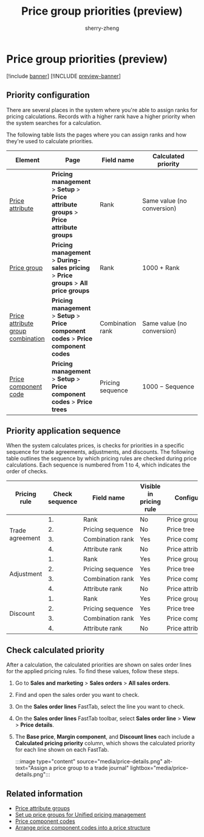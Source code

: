 ﻿---
title: Price group priorities (preview)
description: Learn how to price group priorities work and how to use them.
author: sherry-zheng
ms.author: chuzheng
ms.reviewer: kamaybac
ms.search.form: XXXX
ms.topic: how-to
ms.date: 10/25/2024
ms.custom: 
  - bap-template
---

# Price group priorities (preview)

[!include [banner](../includes/banner.md)]
[!INCLUDE [preview-banner](~/../shared-content/shared/preview-includes/preview-banner.md)]

<!-- KFM: Preview until further notice -->

<!-- KFM: Intro is needed for this topic. -->

## Priority configuration

There are several places in the system where you're able to assign ranks for pricing calculations. Records with a higher rank have a higher priority when the system searches for a calculation. <!-- KFM: Maybe we could clarify this a bit more. -->

The following table lists the pages where you can assign ranks and how they're used to calculate priorities.

| Element | Page | Field name | Calculated priority |
|--|--|--|--|
| [Price attribute](upm-price-attribute-groups.md#price-attribute-ranks) | **Pricing management** \> **Setup** \> **Price attribute groups** \> **Price attribute groups** | Rank | Same value (no conversion) |
| [Price group](upm-price-groups-set-up.md) | **Pricing management** \> **During-sales pricing** \> **Price groups** \> **All price groups** | Rank | 1000&nbsp;&plus;&nbsp;Rank |
| [Price attribute group combination](upm-price-component-code.md#rank) | **Pricing management** \> **Setup** \> **Price component codes** \> **Price component codes** | Combination rank | Same value (no conversion) |
| [Price component code](upm-price-structure-details.md) | **Pricing management** \> **Setup** \> **Price component codes** \> **Price trees** | Pricing sequence | 1000&nbsp;&minus;&nbsp;Sequence |

<!-- KFM: Should the final row say "Price tree" or "Price structure" instead of "Price component code"?-->

## Priority application sequence

When the system calculates prices, is checks for priorities in a specific sequence for trade agreements, adjustments, and discounts. The following table outlines the sequence by which pricing rules are checked during price calculations. Each sequence is numbered from 1 to 4, which indicates the order of checks.

<table>
<thead>
<tr>
<th>Pricing rule</th>
<th>Check sequence</th>
<th>Field name</th>
<th>Visible in pricing rule</th>
<th>Configured from</th>
</tr>
</thead>
<tbody>
<tr>
<td rowspan="4">Trade agreement</td>
<td>1.</td><td>Rank</td><td>No</td><td>Price group</td>
</tr>
<tr>
<td>2.</td><td>Pricing sequence</td><td>No</td><td>Price tree</td>
</tr>
<tr>
<td>3.</td><td>Combination&nbsp;rank</td><td>Yes</td><td>Price&nbsp;component&nbsp;code</td>
</tr>
<tr>
<td>4.</td><td>Attribute rank</td><td>No</td><td>Price attribute group</td>
</tr>
<tr>
<td rowspan="4">Adjustment</td>
<td>1.</td><td>Rank</td><td>Yes</td><td>Price group</td>
</tr>
<tr>
<td>2.</td><td>Pricing sequence</td><td>Yes</td><td>Price tree</td>
</tr>
<tr>
<td>3.</td><td>Combination rank</td><td>Yes</td><td>Price component code</td>
</tr>
<tr>
<td>4.</td><td>Attribute rank</td><td>No</td><td>Price attribute group</td>
</tr>
<tr>
<td rowspan="4">Discount</td>
<td>1.</td><td>Rank</td><td>Yes</td><td>Price group</td>
</tr>
<tr>
<td>2.</td><td>Pricing sequence</td><td>Yes</td><td>Price tree</td>
</tr>
<tr>
<td>3.</td><td>Combination rank</td><td>Yes</td><td>Price component code</td>
</tr>
<tr>
<td>4.</td><td>Attribute rank</td><td>No</td><td>Price attribute group</td>
</tr>
</tbody>
</table>

## Check calculated priority

After a calculation, the calculated priorities are shown on sales order lines for the applied pricing rules. To find these values, follow these steps.

1. Go to **Sales and marketing** \> **Sales orders** \> **All sales orders**.
1. Find and open the sales order you want to check.
1. On the **Sales order lines** FastTab, select the line you want to check.
1. On the **Sales order lines** FastTab toolbar, select **Sales order line** \> **View** \> **Price details**.
1. The **Base price**, **Margin component**, and **Discount lines** each include a **Calculated pricing priority** column, which shows the calculated priority for each line shown on each FastTab.

    :::image type="content" source="media/price-details.png" alt-text="Assign a price group to a trade journal" lightbox="media/price-details.png":::

## Related information

- [Price attribute groups](upm-price-attribute-groups.md)
- [Set up price groups for Unified pricing management](upm-price-groups-set-up.md)
- [Price component codes](upm-price-component-code.md)
- [Arrange price component codes into a price structure](upm-price-structure-details.md)
